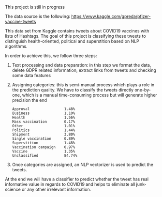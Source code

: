This project is still in progress

The data source is the following:
https://www.kaggle.com/gpreda/pfizer-vaccine-tweets

This data set from Kaggle contains tweets about COVID19 vaccines with lists of Hashtags. The goal of this project is classifying these tweets to distinguish health-oriented, political and superstition based on NLP algorithms.

In order to achieve this, we follow three steps:

1.	Text processing and data preparation: in this step we format the data, delete GDPR related information, extract links from tweets and checking some data features
    
2.	Assigning categories: this is semi-manual process which plays a role in the prediction quality. We have to classify the tweets directly one-by-one, which is a manual time-consuming process but will generate higher precision the end
        
        Approval	            1.48%
        Business	            1.10%
        Health	                1.56%
        Mass vaccination	    0.17%
        Other	                1.01%
        Politics	            1.44%
        Shipment	            3.80%
        Single vaccination	    0.89%
        Superstition	        1.48%
        Vaccination campaign	0.97%
        Vaccine	                1.35%
        Unclassified	        84.74%

3.	Once categories are assigned, an NLP vectorizer is used to predict the tweets.

At the end we will have a classifier to predict whether the tweet has real informative value in regards to COVID19 and helps to eliminate all junk-science or any other irrelevant information.
